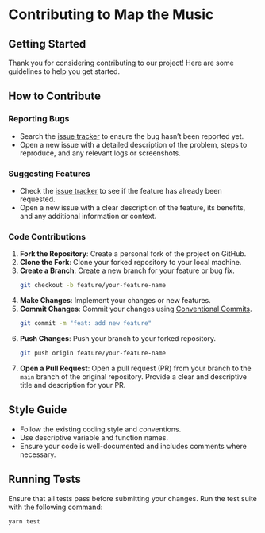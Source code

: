 # Contributing to Map the Music

## Getting Started

Thank you for considering contributing to our project! Here are some guidelines to help you get started.

## How to Contribute

### Reporting Bugs

- Search the [issue tracker](https://github.com/kcode20/Map-the-Music/issues) to ensure the bug hasn’t been reported yet.
- Open a new issue with a detailed description of the problem, steps to reproduce, and any relevant logs or screenshots.

### Suggesting Features

- Check the [issue tracker](https://github.com/kcode20/Map-the-Music/issues) to see if the feature has already been requested.
- Open a new issue with a clear description of the feature, its benefits, and any additional information or context.

### Code Contributions

1. **Fork the Repository**: Create a personal fork of the project on GitHub.
2. **Clone the Fork**: Clone your forked repository to your local machine.
3. **Create a Branch**: Create a new branch for your feature or bug fix.
   ```sh
   git checkout -b feature/your-feature-name
   ```
4. **Make Changes**: Implement your changes or new features.
5. **Commit Changes**: Commit your changes using [Conventional Commits](https://www.conventionalcommits.org/en/v1.0.0/).
   ```sh
   git commit -m "feat: add new feature"
   ```
6. **Push Changes**: Push your branch to your forked repository.
   ```sh
   git push origin feature/your-feature-name
   ```
7. **Open a Pull Request**: Open a pull request (PR) from your branch to the `main` branch of the original repository. Provide a clear and descriptive title and description for your PR.

## Style Guide

- Follow the existing coding style and conventions.
- Use descriptive variable and function names.
- Ensure your code is well-documented and includes comments where necessary.

## Running Tests

Ensure that all tests pass before submitting your changes. Run the test suite with the following command:

```sh
yarn test
```
